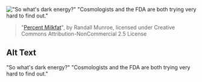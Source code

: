 !["So what's dark energy?" "Cosmologists and the FDA are both trying very hard to find out."](https://imgs.xkcd.com/comics/percent_milkfat.png)
> "[Percent Milkfat](https://xkcd.com/2216/)", by Randall Munroe, licensed under Creative Commons Attribution-NonCommercial 2.5 License

## Alt Text
"So what's dark energy?" "Cosmologists and the FDA are both trying very hard to find out."
